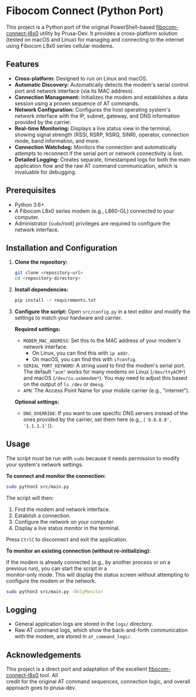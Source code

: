 # Fibocom Connect (Python Port)

This project is a Python port of the original PowerShell-based [fibocom-connect-l8x0](https://github.com/prusa-dev/fibocom-connect-l8x0) utility by Prusa-Dev. It provides a cross-platform solution (tested on macOS and Linux) for managing and connecting to the internet using Fibocom L8x0 series cellular modems.

## Features

*   **Cross-platform:** Designed to run on Linux and macOS.
*   **Automatic Discovery:** Automatically detects the modem's serial control port and network interface (via its MAC address).
*   **Connection Management:** Initializes the modem and establishes a data session using a proven sequence of AT commands.
*   **Network Configuration:** Configures the host operating system's network interface with the IP, subnet, gateway, and DNS information provided by the carrier.
*   **Real-time Monitoring:** Displays a live status view in the terminal, showing signal strength (RSSI, RSRP, RSRQ, SINR), operator, connection mode, band information, and more.
*   **Connection Watchdog:** Monitors the connection and automatically attempts to reconnect if the serial port or network connectivity is lost.
*   **Detailed Logging:** Creates separate, timestamped logs for both the main application flow and the raw AT command communication, which is invaluable for debugging.

## Prerequisites

*   Python 3.6+
*   A Fibocom L8x0 series modem (e.g., L860-GL) connected to your computer.
*   Administrator (`sudo`/root) privileges are required to configure the network interface.

## Installation and Configuration

1.  **Clone the repository:**
    ```bash
    git clone <repository-url>
    cd <repository-directory>
    ```

2.  **Install dependencies:**
    ```bash
    pip install -r requirements.txt
    ```

3.  **Configure the script:**
    Open `src/config.py` in a text editor and modify the settings to match your hardware and carrier.

    **Required settings:**
    *   `MODEM_MAC_ADDRESS`: Set this to the MAC address of your modem's network interface.
        *   On Linux, you can find this with `ip addr`.
        *   On macOS, you can find this with `ifconfig`.
    *   `SERIAL_PORT_KEYWORD`: A string used to find the modem's serial port. The default `"acm"` works for many modems on Linux (`/dev/ttyACM*`) and macOS (`/dev/cu.usbmodem*`). You may need to adjust this based on the output of `ls /dev` or `dmesg`.
    *   `APN`: The Access Point Name for your mobile carrier (e.g., "internet").

    **Optional settings:**
    *   `DNS_OVERRIDE`: If you want to use specific DNS servers instead of the ones provided by the carrier, set them here (e.g., `['8.8.8.8', '1.1.1.1']`).

## Usage

The script must be run with `sudo` because it needs permission to modify your system's network settings.

**To connect and monitor the connection:**
```bash                                                                                                                    
sudo python3 src/main.py                                                                                                   
```                                                                                                                        
                                                                                                                           
The script will then:                                                                                                      
1.  Find the modem and network interface.                                                                                  
2.  Establish a connection.                                                                                                
3.  Configure the network on your computer.                                                                                
4.  Display a live status monitor in the terminal.                                                                         
                                                                                                                           
Press `CtrlC` to disconnect and exit the application.                                                                     
                                                                                                                           
**To monitor an existing connection (without re-initializing):**                                                           
                                                                                                                           
If the modem is already connected (e.g., by another process or on a previous run), you can start the script in a           
monitor-only mode. This will display the status screen without attempting to configure the modem or the network.            
                                                                                                                           
```bash                                                                                                                    
sudo python3 src/main.py -OnlyMonitor                                                                                      
```

## Logging                                                                                                     
*   General application logs are stored in the `logs/` directory.                                                                                                                            
*   Raw AT command logs, which show the back-and-forth communication with the modem, are stored in `at_command_logs/`.

## Acknowledgements
This project is a direct port and adaptation of the excellent                                                             [fibocom-connect-l8x0](https://github.com/prusa-dev/fibocom-connect-l8x0) tool. All   
credit for the original AT command sequences, connection logic, and overall approach goes to prusa-dev.
